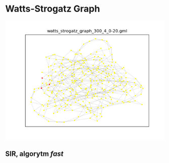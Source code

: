 # Watts-Strogatz Graph
![watts_strogatz_graph_300_4_0-20](watts_strogatz_graph_300_4_0-20.png)

## SIR, algorytm _fast_